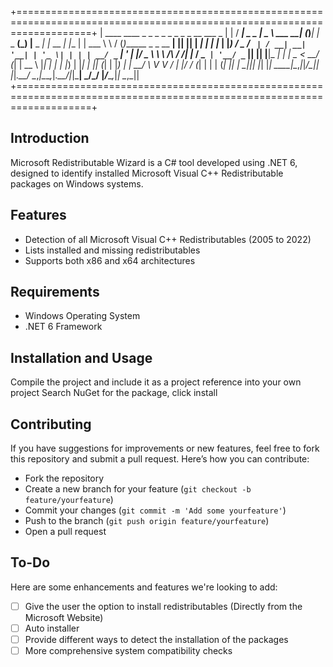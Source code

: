 +=========================================================================================================================+
|  ____              ____          _ _     _        _ _           _        _     _       __        ___                  _ |
| / ___| _     _    |  _ \ ___  __| (_)___| |_ _ __(_) |__  _   _| |_ __ _| |__ | | ___  \ \      / (_)______ _ _ __ __| ||
|| |   _| |_ _| |_  | |_) / _ \/ _` | / __| __| '__| | '_ \| | | | __/ _` | '_ \| |/ _ \  \ \ /\ / /| |_  / _` | '__/ _` ||
|| |__|_   _|_   _| |  _ <  __/ (_| | \__ \ |_| |  | | |_) | |_| | || (_| | |_) | |  __/   \ V  V / | |/ / (_| | | | (_| ||
| \____||_|   |_|   |_| \_\___|\__,_|_|___/\__|_|  |_|_.__/ \__,_|\__\__,_|_.__/|_|\___|    \_/\_/  |_/___\__,_|_|  \__,_||
+=========================================================================================================================+

## Introduction
Microsoft Redistributable Wizard is a C# tool developed using .NET 6, designed to identify installed Microsoft Visual C++ Redistributable packages on Windows systems.

## Features
- Detection of all Microsoft Visual C++ Redistributables (2005 to 2022)
- Lists installed and missing redistributables
- Supports both x86 and x64 architectures

## Requirements
- Windows Operating System
- .NET 6 Framework

## Installation and Usage
Compile the project and include it as a project reference into your own project
Search NuGet for the package, click install

## Contributing
If you have suggestions for improvements or new features, feel free to fork this repository and submit a pull request. Here’s how you can contribute:
- Fork the repository
- Create a new branch for your feature (`git checkout -b feature/yourfeature`)
- Commit your changes (`git commit -m 'Add some yourfeature'`)
- Push to the branch (`git push origin feature/yourfeature`)
- Open a pull request

## To-Do
Here are some enhancements and features we're looking to add:
- [ ] Give the user the option to install redistributables (Directly from the Microsoft Website)
- [ ] Auto installer
- [ ] Provide different ways to detect the installation of the packages
- [ ] More comprehensive system compatibility checks
